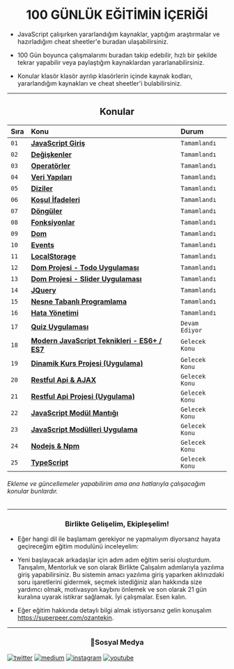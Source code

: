 <h1 align="center">100 GÜNLÜK EĞİTİMİN İÇERİĞİ </h1>

- JavaScript çalışırken yararlandığım kaynaklar, yaptığım araştırmalar ve hazırladığım cheat sheetler'e buradan ulaşabilirsiniz.

- 100 Gün boyunca çalışmalarımı buradan takip edebilir, hızlı bir şekilde tekrar yapabilir veya paylaştığım kaynaklardan yararlanabilirsiniz.

- Konular klasör klasör ayrılıp klasörlerin içinde kaynak kodları, yararlandığım kaynakları ve cheat sheetler'i bulabilirsiniz.

<hr/>

<h2 align="center">Konular </h2>

| Sıra | Konu                | Durum     
| :-------- | :------------------------- | :------- 
| `01` | **[JavaScript Giriş](https://github.com/ozantekin/100DaysOfJS/tree/main/01-JavaScriptGiris)** | `Tamamlandı` 
| `02` | **[Değişkenler](https://github.com/ozantekin/100DaysOfJS/tree/main/02-Degiskenler)** | `Tamamlandı`
| `03` | **[Operatörler](https://github.com/ozantekin/100DaysOfJS/tree/main/03-Operatorler)** | `Tamamlandı`
| `04` | **[Veri Yapıları](https://github.com/ozantekin/100DaysOfJS/tree/main/04-VeriYapilari)** | `Tamamlandı`
| `05` | **[Diziler](https://github.com/ozantekin/100DaysOfJS/tree/main/05-Diziler)** | `Tamamlandı`
| `06` |**[Koşul İfadeleri](https://github.com/ozantekin/100DaysOfJS/tree/main/06-KosulIfadeleri)** | `Tamamlandı`
| `07` | **[Döngüler](https://github.com/ozantekin/100DaysOfJS/tree/main/07-Donguler)** | `Tamamlandı`
| `08` | **[Fonksiyonlar](https://github.com/ozantekin/100DaysOfJS/tree/main/08-Fonksiyonlar)** | `Tamamlandı`
| `09` | **[Dom ](https://github.com/ozantekin/100DaysOfJS/tree/main/09-Dom)** | `Tamamlandı`
| `10` | **[Events](https://github.com/ozantekin/100DaysOfJS/tree/main/10-Events)** | `Tamamlandı`
| `11` | **[LocalStorage](https://github.com/ozantekin/100DaysOfJS/tree/main/11-LocalStorage)** | `Tamamlandı`
| `12` | **[Dom Projesi - Todo Uygulaması](https://github.com/ozantekin/100DaysOfJS/tree/main/12-DomProjesi-ToDoUygulamasi)** | `Tamamlandı`
| `13` | **[Dom Projesi - Slider Uygulaması](https://github.com/ozantekin/100DaysOfJS/tree/main/13-DomProjesiSliderUygulamasi)** | `Tamamlandı`
| `14` | **[JQuery](https://github.com/ozantekin/100DaysOfJS/tree/main/14-JQuery)** | `Tamamlandı` 
| `15` | **[Nesne Tabanlı Programlama](https://github.com/ozantekin/100DaysOfJS/tree/main/15-NesneTabanliProgramlama)** | `Tamamlandı` 
| `16` | **[Hata Yönetimi]()** | `Tamamlandı`
| `17` | **[Quiz Uygulaması]()** | `Devam Ediyor`
| `18` | **[Modern JavaScript Teknikleri - ES6+ / ES7]()** | `Gelecek Konu`
| `19` | **[Dinamik Kurs Projesi (Uygulama)]()** | `Gelecek Konu`
| `20` | **[Restful Api & AJAX]()** | `Gelecek Konu` 
| `21` | **[Restful Api Projesi (Uygulama)]()** | `Gelecek Konu`
| `22` | **[JavaScript Modül Mantığı]()** | `Gelecek Konu`
| `23` | **[JavaScript Modülleri Uygulama]()** | `Gelecek Konu`
| `24` | **[Nodejs & Npm]()** | `Gelecek Konu`
| `25` | **[TypeScript]()** | `Gelecek Konu`
 
###### Ekleme ve güncellemeler yapabilirim ama ana hatlarıyla çalışacağım konular bunlardır.

<hr>

<h3 align="center">Birlikte Gelişelim, Ekipleşelim!</h3>

- Eğer hangi dil ile başlamam gerekiyor ne yapmalıyım diyorsanız hayata geçireceğim eğitim modulünü inceleyelim: 
  
- Yeni başlayacak arkadaşlar için adım adım eğitim serisi oluşturdum. Tanışalım, Mentorluk ve son olarak Birlikte Çalışalım adımlarıyla yazılıma giriş yapabilirsiniz. Bu sistemin amacı yazılıma giriş yaparken aklınızdaki soru işaretlerini gidermek, seçmek istediğiniz alan hakkında size yardımcı olmak, motivasyon kaybını önlemek ve son olarak 21 gün kuralına uyarak istikrar sağlamak. İyi çalışmalar. Esen kalın.

- Eğer eğitim hakkında detaylı bilgi almak istiyorsanız gelin konuşalım <a>https://superpeer.com/ozantekin<a/>.

<hr>

<h3 align="center"> 🔗Sosyal Medya</h3>

  [![twitter](https://img.shields.io/badge/twitter-1DA1F2?style=for-the-badge&logo=twitter&logoColor=white)](https://twitter.com/ozantekindev) [![medium](https://img.shields.io/badge/Medium-12100E?style=for-the-badge&logo=medium&logoColor=white)](https://medium.com/@ozantekindev)  [![instagram](https://img.shields.io/badge/Instagram-E4405F?style=for-the-badge&logo=instagram&logoColor=white)](https://www.instagram.com/ozantekindev/) [![youtube](https://img.shields.io/badge/YouTube-FF0000?style=for-the-badge&logo=youtube&logoColor=white)](https://www.youtube.com/channel/UC86HNI5ZoebM7zqAVQt6ouw)
